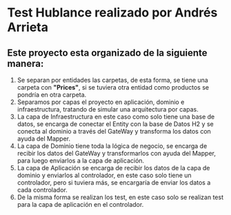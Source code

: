 # Test Hublance realizado por Andrés Arrieta 

## Este proyecto esta organizado de la siguiente manera:


1. Se separan por entidades las carpetas, de esta forma, se tiene una carpeta con **"Prices"**, si se tuviera otra entidad como productos se pondría en otra carpeta.
2. Separamos por capas el proyecto en aplicación, dominio e infraestructura, tratando de simular una arquitectura por capas.
3. La capa de Infraestructura en este caso como solo tiene una base de datos, se encarga de conectar el Entity con la base de Datos H2 y se conecta al dominio a través del GateWay y transforma los datos con ayuda del Mapper.
4. La capa de Dominio tiene toda la lógica de negocio, se encarga de recibir los datos del GateWay y transformarlos con ayuda del Mapper, para luego enviarlos a la capa de aplicación.
5. La capa de Aplicación se encarga de recibir los datos de la capa de dominio y enviarlos al controlador, en este caso solo tiene un controlador, pero si tuviera más, se encargaría de enviar los datos a cada controlador.
6. De la misma forma se realizan los test, en este caso solo se realizan test para la capa de aplicación en el controlador.